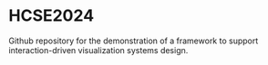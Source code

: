 # HCSE2024
Github repository for the demonstration of a framework to support interaction-driven visualization systems design.
